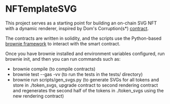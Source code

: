 # NFTemplateSVG

This project serves as a starting point for building an on-chain SVG NFT with a dynamic renderer, inspired by Dom's Corruption(s*) [contract](https://etherscan.io/address/0x5BDf397bB2912859Dbd8011F320a222f79A28d2E).

The contracts are written in solidity, and the scripts use the Python-based [brownie framework](https://eth-brownie.readthedocs.io/en/stable/) to interact with the smart contract.

Once you have brownie installed and environment variables configured, run brownie init, and then you can run commands such as:
- brownie compile (to compile contracts)
- brownie test --gas -vv (to run the tests in the tests/ directory)
- brownie run scripts/gen_svgs.py (to generate SVGs for all tokens and store in ./token_svgs, upgrade contract to second rendering contract and regenerates the second half of the tokens in ./token_svgs using the new rendering contract)
